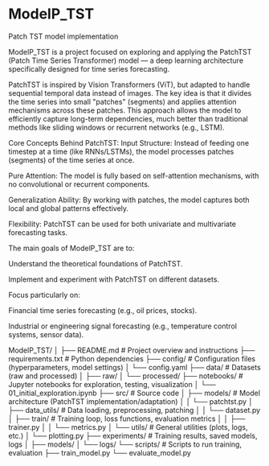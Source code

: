 # ModelP_TST
Patch TST model implementation


ModelP_TST is a project focused on exploring and applying the PatchTST (Patch Time Series Transformer) model — a deep learning architecture specifically designed for time series forecasting.

PatchTST is inspired by Vision Transformers (ViT), but adapted to handle sequential temporal data instead of images. The key idea is that it divides the time series into small "patches" (segments) and applies attention mechanisms across these patches. This approach allows the model to efficiently capture long-term dependencies, much better than traditional methods like sliding windows or recurrent networks (e.g., LSTM).

Core Concepts Behind PatchTST:
Input Structure: Instead of feeding one timestep at a time (like RNNs/LSTMs), the model processes patches (segments) of the time series at once.

Pure Attention: The model is fully based on self-attention mechanisms, with no convolutional or recurrent components.

Generalization Ability: By working with patches, the model captures both local and global patterns effectively.

Flexibility: PatchTST can be used for both univariate and multivariate forecasting tasks.

The main goals of ModelP_TST are to:

Understand the theoretical foundations of PatchTST.

Implement and experiment with PatchTST on different datasets.

Focus particularly on:

Financial time series forecasting (e.g., oil prices, stocks).

Industrial or engineering signal forecasting (e.g., temperature control systems, sensor data).


ModelP_TST/
│
├── README.md          # Project overview and instructions
├── requirements.txt   # Python dependencies
├── config/             # Configuration files (hyperparameters, model settings)
│    └── config.yaml
├── data/               # Datasets (raw and processed)
│    ├── raw/
│    └── processed/
├── notebooks/          # Jupyter notebooks for exploration, testing, visualization
│    └── 01_initial_exploration.ipynb
├── src/                # Source code
│    ├── models/        # Model architecture (PatchTST implementation/adaptation)
│    │    └── patchtst.py
│    ├── data_utils/    # Data loading, preprocessing, patching
│    │    └── dataset.py
│    ├── train/         # Training loop, loss functions, evaluation metrics
│    │    ├── trainer.py
│    │    └── metrics.py
│    └── utils/         # General utilities (plots, logs, etc.)
│         └── plotting.py
├── experiments/        # Training results, saved models, logs
│    ├── models/
│    └── logs/
└── scripts/            # Scripts to run training, evaluation
     ├── train_model.py
     └── evaluate_model.py
